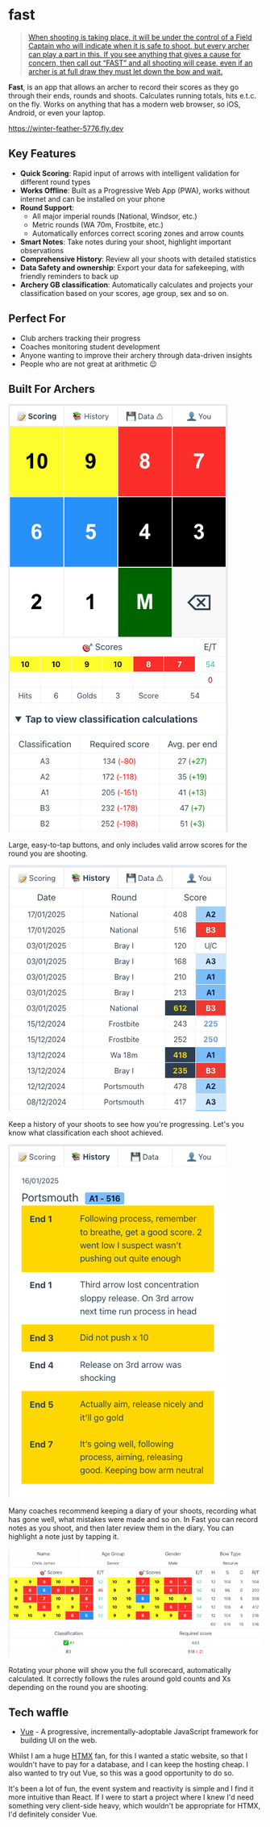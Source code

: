 # fast

> [When shooting is taking place, it will be under the control of a Field Captain who will indicate when it is safe to shoot, but every archer can play a part in this. If you see anything that gives a cause for concern, then call out “FAST” and all shooting will cease, even if an archer is at full draw they must let down the bow and wait.](http://bowmenofardleigh.com/shooting/glossary-of-archery-terms/#:~:text=SAFETY,on%20the%20bow.)

**Fast**, is an app that allows an archer to record their scores as they go through their ends, rounds and shoots.
Calculates running totals, hits e.t.c. on the fly. Works on anything that has a modern web browser, so iOS, Android, or
even your laptop.

https://winter-feather-5776.fly.dev

## Key Features

- **Quick Scoring**: Rapid input of arrows with intelligent validation for different round types
- **Works Offline**: Built as a Progressive Web App (PWA), works without internet and can be installed on your phone
- **Round Support**:
  - All major imperial rounds (National, Windsor, etc.)
  - Metric rounds (WA 70m, Frostbite, etc.)
  - Automatically enforces correct scoring zones and arrow counts
- **Smart Notes**: Take notes during your shoot, highlight important observations
- **Comprehensive History**: Review all your shoots with detailed statistics
- **Data Safety and ownership**: Export your data for safekeeping, with friendly reminders to back up
- **Archery GB classification**: Automatically calculates and projects your classification based on your scores, age
  group, sex and so on.

## Perfect For

- Club archers tracking their progress
- Coaches monitoring student development
- Anyone wanting to improve their archery through data-driven insights
- People who are not great at arithmetic 😉

## Built For Archers

![img.png](img.png)

Large, easy-to-tap buttons, and only includes valid arrow scores for the round you are shooting.

![img_1.png](img_1.png)

Keep a history of your shoots to see how you're progressing. Let's you know what classification each shoot achieved.

![img_2.png](img_2.png)

Many coaches recommend keeping a diary of your shoots, recording what has gone well, what mistakes were made and so on.
In Fast you can record notes as you shoot, and then later review them in the diary. You can highlight a note just by
tapping it.

![img_3.png](img_3.png)

Rotating your phone will show you the full scorecard, automatically calculated. It correctly follows the rules around
gold counts and Xs depending on the round you are shooting.

## Tech waffle

- [Vue](https://vuejs.org/) - A progressive, incrementally-adoptable JavaScript framework for building UI on the web.

Whilst I am a huge [HTMX](https://quii.dev/HTMX_is_the_Future) fan, for this I wanted a static website, so that I wouldn't have to pay for a database, and I can keep the hosting cheap. I also wanted to try out Vue, so this was a good opportunity to do so. 

It's been a lot of fun, the event system and reactivity is simple and I find it more intuitive than React. If I were to start a project where I knew I'd need something very client-side heavy, which wouldn't be appropriate for HTMX, I'd definitely consider Vue.